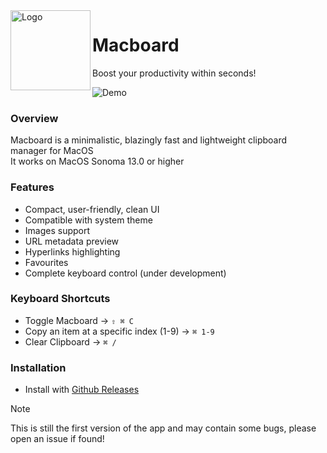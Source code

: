 <img width="128px" src="https://i.imgur.com/QzlSfHn.png" alt="Logo" align="left" />

# Macboard

Boost your productivity within seconds!

![Demo](https://i.imgur.com/vMNioPX.png)

### Overview

Macboard is a minimalistic, blazingly fast and lightweight clipboard manager for MacOS
<br />
It works on MacOS Sonoma 13.0 or higher

### Features

- Compact, user-friendly, clean UI
- Compatible with system theme
- Images support
- URL metadata preview
- Hyperlinks highlighting
- Favourites
- Complete keyboard control (under development)

### Keyboard Shortcuts

- Toggle Macboard -> `⇧ ⌘ C`
- Copy an item at a specific index (1-9) -> `⌘ 1-9`
- Clear Clipboard -> `⌘ /`

### Installation

- Install with [Github Releases](https://github.com/27Saumya/Macboard/releases)

> [!NOTE]
> This is still the first version of the app and may contain some bugs, please open an issue if found!
